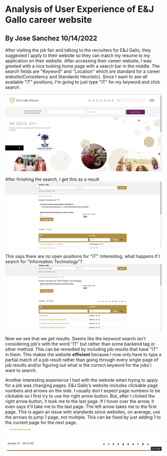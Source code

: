 # Analysis of User Experience of E&J Gallo career website
## By Jose Sanchez 10/14/2022

[//]: # (A narrative that describes your user experience with technology. It should include your goals, a description of the interaction, and the outcome.)  
[//]: # (You should assess the user experience in terms of concepts taught in class and/or the most relevant UX goals: effective, efficient, safe, satisfying, learnable, memorable, useful, error tolerant.) 

After visiting the job fair and talking to the recruiters for E&J Gallo, they suggested I apply to their website so they can match my resume to my application on their website. After accessing their career website, I was greeted with a nice looking home page with a search bar in the middle. The search fields are "Keyword" and "Location" which are standard for a career website(Consistency and Standards Heuristic). Since I want to see all available "IT" positions, I'm going to just type "IT" for my keyword and click search.

![EJGallo](../assets/ejgallo-1.png)

After finishing the search, I get this as a result
![EJGallo](../assets/ejgallo-2.png)

This says there are no open positions for "IT". Interesting, what happens if I search for "Information Technology"?
![EJGallo](../assets/ejgallo-3.png)

Now we see that we get results. Seems like the keyword search isn't considering job's with the word "IT" but rather than some backend tag or other method. This can be remedied by including job results that have "IT" in them. This makes the website **efficient** because I now only have to type a partial match of a job result rather than going through every single page of job results and/or figuring out what is the correct keyword for the jobs I want to search.

Another interesting experience I had with the website when trying to apply for a job was changing pages. E&J Gallo's website includes clickable page numbers and arrows on the side. I usually don't expect page numbers to be clickable so I first try to use the right arrow button. But, after I clicked the right arrow button, it took me to the last page. If I hover over the arrow, it even says it'll take me to the last page. The left arrow takes me to the first page. This is again an issue with standards since websites, on average, use the arrows to jump 1 page, not multiple. This can be fixed by just adding 1 to the current page for the next page.

![EJGallo](../assets/ejgallo-4.png)
